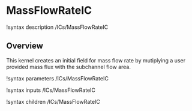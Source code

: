 # MassFlowRateIC

!syntax description /ICs/MassFlowRateIC

## Overview

<!-- -->

This kernel creates an initial field for mass flow rate by mutiplying a user provided mass flux with the subchannel flow area.

!syntax parameters /ICs/MassFlowRateIC

!syntax inputs /ICs/MassFlowRateIC

!syntax children /ICs/MassFlowRateIC
